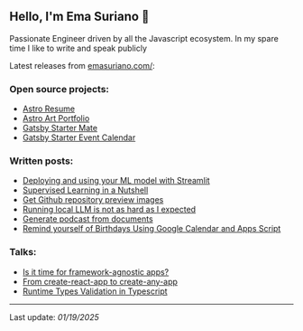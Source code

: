 ## Hello, I'm Ema Suriano 👋

Passionate Engineer driven by all the Javascript ecosystem. In my spare time I like to write and speak publicly

Latest releases from [emasuriano.com/](https://emasuriano.com/):

### Open source projects:
- [Astro Resume](https://github.com/EmaSuriano/astro-resume)
- [Astro Art Portfolio](https://github.com/EmaSuriano/astro-art-portfolio)
- [Gatsby Starter Mate](https://github.com/EmaSuriano/gatsby-starter-mate)
- [Gatsby Starter Event Calendar](https://github.com/EmaSuriano/gatsby-starter-event-calendar)

### Written posts:
- [Deploying and using your ML model with Streamlit](https://emasuriano.com/til/2024-11-07-deploying-and-using-your-ml-model-with-streamlit)
- [Supervised Learning in a Nutshell](https://emasuriano.com/blog/2024-07-04-supervised-learning-in-a-nutshell)
- [Get Github repository preview images](https://emasuriano.com/til/2024-09-26-easily-obtain-github-repository-preview-images)
- [Running local LLM is not as hard as I expected](https://emasuriano.com/til/2024-09-26-running-locall-llm-is-not-that-hard)
- [Generate podcast from documents](https://emasuriano.com/til/2024-09-17-generate-podcast-from-documents)
- [Remind yourself of Birthdays Using Google Calendar and Apps Script](https://emasuriano.com/til/2024-08-05-setup-birthday-reminder-via-email)

### Talks:
- [Is it time for framework-agnostic apps?](https://time-for-framework-agnostic-projects.netlify.app)
- [From create-react-app to create-any-app](https://from-cra-to-caa.netlify.app)
- [Runtime Types Validation in Typescript](https://slides.com/emasuriano/runtime-types-validation-in-typescript)

-------------------

Last update: _01/19/2025_